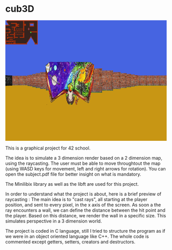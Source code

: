 # cub3D

<img align="center" src="save.bmp" alt="Screenshot of the game" />

This is a graphical project for 42 school.

The idea is to simulate a 3 dimension render based on a 2 dimension map, using the raycasting.
The user must be able to move throughtout the map (using WASD keys for movement, left and right
arrows for rotation). You can open the subject.pdf file for better insight on what is mandatory.

The Minilibix library as well as the libft are used for this project.

In order to understand what the project is about, here is a brief preview of raycasting :
The main idea is to "cast rays", all starting at the player position, and sent to every
pixel, in the x axis of the screen. As soon a the ray encounters a wall, we can define the
distance between the hit point and the player. Based on this distance, we render the wall
in a specific size. This simulates perspective in a 3 dimension world.

The project is coded in C language, still I tried to structure the program as if we were
in an object oriented language like C++. The whole code is commented except getters, setters,
creators and destructors.
